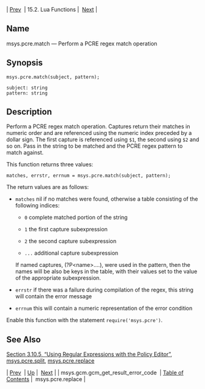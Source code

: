 | [Prev](lua.ref.msys.gcm.gcm_get_result_error_code)  | 15.2. Lua Functions |  [Next](lua.ref.msys.pcre.replace.php) |

<a name="lua.ref.msys.pcre.match"></a>
## Name

msys.pcre.match — Perform a PCRE regex match operation

<a name="idp26781760"></a>
## Synopsis

`msys.pcre.match(subject, pattern);`

```
subject: string
pattern: string
```
<a name="idp26784464"></a>
## Description

Perform a PCRE regex match operation. Captures return their matches in numeric order and are referenced using the numeric index preceded by a dollar sign. The first capture is referenced using `$1`, the second using `$2` and so on. Pass in the string to be matched and the PCRE regex pattern to match against.

This function returns three values:

`matches, errstr, errnum = msys.pcre.match(subject, pattern);`

The return values are as follows:

*   `matches` nil if no matches were found, otherwise a table consisting of the following indices:

    *   `0` complete matched portion of the string

    *   `1` the first capture subexpression

    *   `2` the second capture subexpression

    *   `...` additional capture subexpression

    If named captures, (?P&lt;name>....), were used in the pattern, then the names will be also be keys in the table, with their values set to the value of the appropriate subexpression.

*   `errstr` if there was a failure during compilation of the regex, this string will contain the error message

*   `errnum` this will contain a numeric representation of the error condition

Enable this function with the statement `require('msys.pcre')`.

<a name="idp26800256"></a>
## See Also

[Section 3.10.5, “Using Regular Expressions with the Policy Editor”](web3.policy.editor#web3.policy.editor.regex "3.10.5. Using Regular Expressions with the Policy Editor"), [msys.pcre.split](lua.ref.msys.pcre.split.php "msys.pcre.split"), [msys.pcre.replace](lua.ref.msys.pcre.replace.php "msys.pcre.replace")

| [Prev](lua.ref.msys.gcm.gcm_get_result_error_code)  | [Up](lua.function.details.php) |  [Next](lua.ref.msys.pcre.replace.php) |
| msys.gcm.gcm_get_result_error_code  | [Table of Contents](index) |  msys.pcre.replace |
